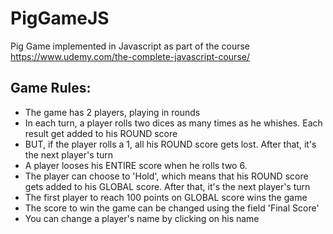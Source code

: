 # PigGameJS
Pig Game implemented in Javascript as part of the course https://www.udemy.com/the-complete-javascript-course/

## Game Rules:

- The game has 2 players, playing in rounds
- In each turn, a player rolls two dices as many times as he whishes. Each result get added to his ROUND score
- BUT, if the player rolls a 1, all his ROUND score gets lost. After that, it's the next player's turn
- A player looses his ENTIRE score when he rolls two 6.
- The player can choose to 'Hold', which means that his ROUND score gets added to his GLOBAL score. After that, it's the next player's turn
- The first player to reach 100 points on GLOBAL score wins the game
- The score to win the game can be changed using the field 'Final Score'
- You can change a player's name by clicking on his name
